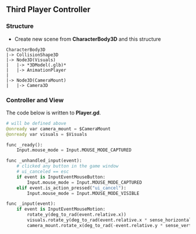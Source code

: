 ## Third Player Controller
### Structure
- Create new scene from **CharacterBody3D** and this structure
```
CharacterBody3D
|-> CollisionShape3D
|-> Node3D(Visuals)
|   |-> *3DModel(.glb)*
|   |-> AnimationPlayer
|
|-> Node3D(CameraMount)
|   |-> Camera3D
```

### Controller and View 
The code below is written to **Player.gd**.

```python
# will be defined above
@onready var camera_mount = $CameraMount
@onready var visuals = $Visuals

func _ready():
    Input.mouse_mode = Input.MOUSE_MODE_CAPTURED

func _unhandled_input(event):
    # clicked any button in the game window
    # ui_canceled == esc
    if event is InputEventMouseButton:
        Input.mouse_mode = Input.MOUSE_MODE_CAPTURED
    elif event.is_action_pressed("ui_cancel"):
        Input.mouse_mode = Input.MOUSE_MODE_VISIBLE

func _input(event):
    if event is InputEventMouseMotion:
        rotate_y(deg_to_rad(event.relative.x))
        visuals.rotate_y(deg_to_rad(event.relative.x * sense_horizontal))
        camera_mount.rotate_x(deg_to_rad(-event.relative.y * sense_vertical))
```

